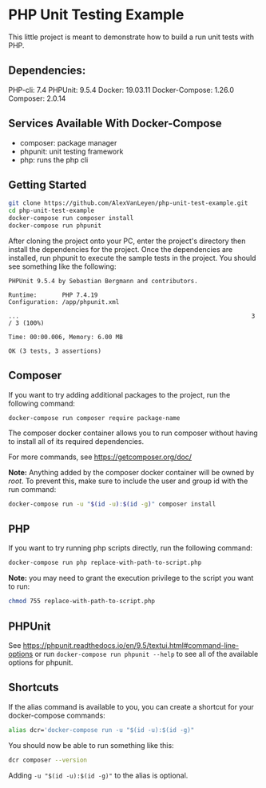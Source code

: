 # PHP Unit Testing Example

This little project is meant to demonstrate how to build a run unit tests with PHP.

## Dependencies:

PHP-cli: 7.4
PHPUnit: 9.5.4
Docker: 19.03.11
Docker-Compose: 1.26.0
Composer: 2.0.14

## Services Available With Docker-Compose

- composer: package manager
- phpunit: unit testing framework
- php: runs the php cli

## Getting Started

```sh
git clone https://github.com/AlexVanLeyen/php-unit-test-example.git
cd php-unit-test-example
docker-compose run composer install
docker-compose run phpunit
```

After cloning the project onto your PC, enter the project's directory then install the dependencies for the project. Once the dependencies are installed, run phpunit to execute the sample tests in the project. You should see something like the following:

```
PHPUnit 9.5.4 by Sebastian Bergmann and contributors.

Runtime:       PHP 7.4.19
Configuration: /app/phpunit.xml

...                                                                 3 / 3 (100%)

Time: 00:00.006, Memory: 6.00 MB

OK (3 tests, 3 assertions)
```

## Composer

If you want to try adding additional packages to the project, run the following command:

```
docker-compose run composer require package-name
```

The composer docker container allows you to run composer without having to install all of its required dependencies.

For more commands, see https://getcomposer.org/doc/

**Note:** Anything added by the composer docker container will be owned by *root*. To prevent this, make sure to include the user and group id with the run command:
```sh
docker-compose run -u "$(id -u):$(id -g)" composer install
```

## PHP
If you want to try running php scripts directly, run the following command:
```sh
docker-compose run php replace-with-path-to-script.php
```

**Note:** you may need to grant the execution privilege to the script you want to run:
```sh
chmod 755 replace-with-path-to-script.php
```

## PHPUnit

See https://phpunit.readthedocs.io/en/9.5/textui.html#command-line-options or run `docker-compose run phpunit --help` to see all of the available options for phpunit. 


## Shortcuts
If the alias command is available to you, you can create a shortcut for your docker-compose commands:

```sh
alias dcr='docker-compose run -u "$(id -u):$(id -g)"
```

You should now be able to run something like this:
```sh
dcr composer --version
```

Adding `-u "$(id -u):$(id -g)"` to the alias is optional.